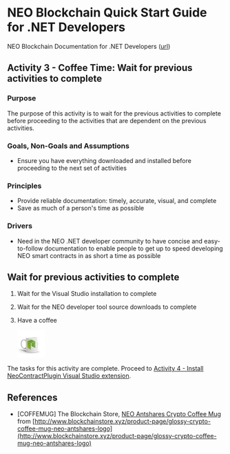 # NEO Blockchain Quick Start Guide for .NET Developers

NEO Blockchain Documentation for .NET Developers ([url](https://github.com/mwherman2000/neo-windocs/tree/master/windocs))

## Activity 3 - Coffee Time: Wait for previous activities to complete

### Purpose

The purpose of this activity is to wait for the previous activities to complete before proceeding to the activities that are dependent on the previous activities.

### Goals, Non-Goals and Assumptions

* Ensure you have everything downloaded and installed before proceeding to the next set of activities

### Principles

* Provide reliable documentation: timely, accurate, visual, and complete
* Save as much of a person's time as possible

### Drivers

* Need in the NEO .NET developer community to have concise and easy-to-follow documentation to enable people to get up to speed developing NEO smart contracts in as short a time as possible

## Wait for previous activities to complete

1. Wait for the Visual Studio installation to complete
2. Wait for the NEO developer tool source downloads to complete
3. Have a coffee

   ![Coffee Time](./images/03-coffeetime-waitforprevactivities/blockchainstore-neomug64.jpg)

The tasks for this activity are complete. Proceed to [Activity 4 - Install NeoContractPlugin Visual Studio extension](./04-installvsneocontractplugin.md).

## References

* [COFFEMUG] The Blockchain Store, [NEO Antshares Crypto Coffee Mug](http://www.blockchainstore.xyz/product-page/glossy-crypto-coffee-mug-neo-antshares-logo) from [http://www.blockchainstore.xyz/product-page/glossy-crypto-coffee-mug-neo-antshares-logo](http://www.blockchainstore.xyz/product-page/glossy-crypto-coffee-mug-neo-antshares-logo)

